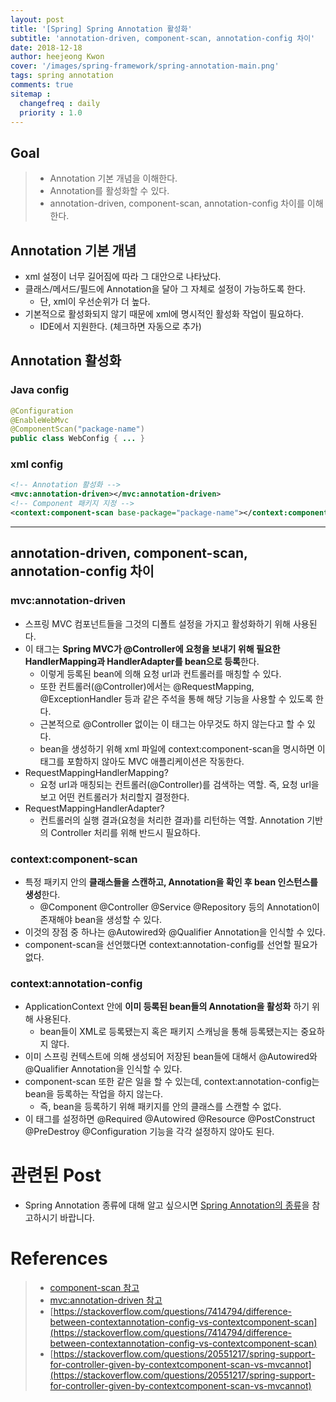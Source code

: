 ```yaml
---
layout: post
title: '[Spring] Spring Annotation 활성화'
subtitle: 'annotation-driven, component-scan, annotation-config 차이'
date: 2018-12-18
author: heejeong Kwon
cover: '/images/spring-framework/spring-annotation-main.png'
tags: spring annotation
comments: true
sitemap :
  changefreq : daily
  priority : 1.0
---
```


## Goal
> - Annotation 기본 개념을 이해한다.
> - Annotation를 활성화할 수 있다.
> - annotation-driven, component-scan, annotation-config 차이를 이해한다.


## Annotation 기본 개념 
* xml 설정이 너무 길어짐에 따라 그 대안으로 나타났다.
* 클래스/메서드/필드에 Annotation을 달아 그 자체로 설정이 가능하도록 한다.
    * 단, xml이 우선순위가 더 높다.
* 기본적으로 활성화되지 않기 때문에 xml에 명시적인 활성화 작업이 필요하다.
    * IDE에서 지원한다. (체크하면 자동으로 추가)

## Annotation 활성화 
### Java config
```java
@Configuration
@EnableWebMvc
@ComponentScan("package-name")
public class WebConfig { ... }
```
    
### xml config
```xml
<!-- Annotation 활성화 -->
<mvc:annotation-driven></mvc:annotation-driven> 
<!-- Component 패키지 지정 -->
<context:component-scan base-package="package-name"></context:component-scan>
```

---

## annotation-driven, component-scan, annotation-config 차이
### mvc:annotation-driven
* 스프링 MVC 컴포넌트들을 그것의 디폴트 설정을 가지고 활성화하기 위해 사용된다. 
* 이 태그는 **Spring MVC가 @Controller에 요청을 보내기 위해 필요한 HandlerMapping과 HandlerAdapter를 bean으로 등록**한다.
    * 이렇게 등록된 bean에 의해 요청 url과 컨트롤러를 매칭할 수 있다.
    * 또한 컨트롤러(@Controller)에서는 @RequestMapping, @ExceptionHandler 등과 같은 주석을 통해 해당 기능을 사용할 수 있도록 한다.
    * 근본적으로 @Controller 없이는 이 태그는 아무것도 하지 않는다고 할 수 있다.
    * bean을 생성하기 위해 xml 파일에 context:component-scan을 명시하면 이 태그를 포함하지 않아도 MVC 애플리케이션은 작동한다.
* RequestMappingHandlerMapping?
    * 요청 url과 매칭되는 컨트롤러(@Controller)를 검색하는 역할. 즉, 요청 url을 보고 어떤 컨트롤러가 처리할지 결정한다.
* RequestMappingHandlerAdapter?
    * 컨트롤러의 실행 결과(요청을 처리한 결과)를 리턴하는 역할. Annotation 기반의 Controller 처리를 위해 반드시 필요하다.

### context:component-scan
* 특정 패키지 안의 **클래스들을 스캔하고, Annotation을 확인 후 bean 인스턴스를 생성**한다.
    * @Component @Controller @Service @Repository 등의 Annotation이 존재해야 bean을 생성할 수 있다.
* 이것의 장점 중 하나는 @Autowired와 @Qualifier Annotation을 인식할 수 있다.
* component-scan을 선언했다면 context:annotation-config를 선언할 필요가 없다.

### context:annotation-config
* ApplicationContext 안에 **이미 등록된 bean들의 Annotation을 활성화** 하기 위해 사용된다.
    * bean들이 XML로 등록됐는지 혹은 패키지 스캐닝을 통해 등록됐는지는 중요하지 않다.
* 이미 스프링 컨텍스트에 의해 생성되어 저장된 bean들에 대해서 @Autowired와 @Qualifier  Annotation을 인식할 수 있다.
* component-scan 또한 같은 일을 할 수 있는데, context:annotation-config는 bean을 등록하는 작업을 하지 않는다.
    * 즉, bean을 등록하기 위해 패키지를 안의 클래스를 스캔할 수 없다.
* 이 태그를 설정하면 @Required @Autowired @Resource @PostConstruct @PreDestroy @Configuration 기능을 각각 설정하지 않아도 된다.


# 관련된 Post
* Spring Annotation 종류에 대해 알고 싶으시면 [Spring Annotation의 종류](https://gmlwjd9405.github.io/2018/12/02/spring-annotation-types.html)을 참고하시기 바랍니다.


# References
> - [component-scan 참고](https://docs.spring.io/spring/docs/current/spring-framework-reference/web.html#mvc)
> - [mvc:annotation-driven 참고](http://docs.spring.io/spring/docs/current/spring-framework-reference/html/mvc.html#mvc-config)
> - [https://stackoverflow.com/questions/7414794/difference-between-contextannotation-config-vs-contextcomponent-scan](https://stackoverflow.com/questions/7414794/difference-between-contextannotation-config-vs-contextcomponent-scan)
> - [https://stackoverflow.com/questions/20551217/spring-support-for-controller-given-by-contextcomponent-scan-vs-mvcannot](https://stackoverflow.com/questions/20551217/spring-support-for-controller-given-by-contextcomponent-scan-vs-mvcannot)